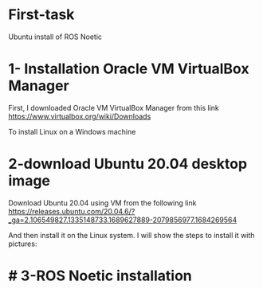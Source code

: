 # First-task
Ubuntu install of ROS Noetic

# 1- Installation Oracle VM VirtualBox Manager
First, I downloaded Oracle VM VirtualBox Manager from this link
https://www.virtualbox.org/wiki/Downloads

To install Linux on a Windows machine

# 2-download Ubuntu 20.04 desktop image
Download Ubuntu 20.04 using VM from the following link
https://releases.ubuntu.com/20.04.6/?_ga=2.106549827.1335148733.1689627889-2079856977.1684269564

And then install it on the Linux system. I will show the steps to install it with pictures:


# #  3-ROS Noetic installation 





